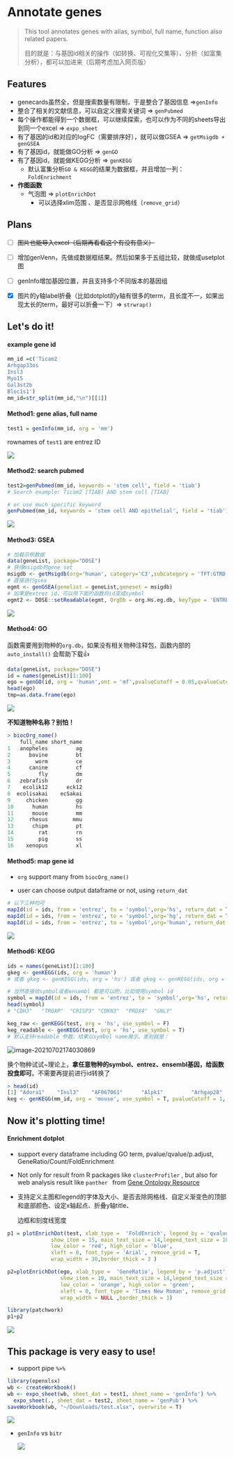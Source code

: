 # Annotate genes 

> This tool annotates genes with alias, symbol, full name, function also related papers.
>
> 目的就是：与基因id相关的操作（如转换、可视化交集等）、分析（如富集分析），都可以加进来（后期考虑加入网页版）

## Features

- genecards虽然全，但是搜索数量有限制，于是整合了基因信息 =>`genInfo`
- 整合了相关的文献信息，可以自定义搜索关键词 => `genPubmed` 
- 每个操作都能得到一个数据框，可以继续探索，也可以作为不同的sheets导出到同一个excel => `expo_sheet`
- 有了基因的id和对应的logFC（需要排序好），就可以做GSEA => `getMsigdb +  genGSEA`
- 有了基因id，就能做GO分析 => `genGO ` 
- 有了基因id，就能做KEGG分析 => `genKEGG`
  - 默认富集分析`GO & KEGG`的结果为数据框，并且增加一列：`FoldEnrichment`
- **作图函数**
  - 气泡图 => `plotEnrichDot ` 
    - 可以选择xlim范围 、是否显示网格线（`remove_grid`）



## Plans

- [ ] ~~图片也能导入excel（后期再看看这个有没有意义）~~
- [ ] 增加genVenn，先做成数据框结果。然后如果多于五组比较，就做成usetplot图
- [ ] genInfo增加基因位置，并且支持多个不同版本的基因组
- [x] 图片的y轴label折叠（比如dotplot的y轴有很多的term，且长度不一，如果出现太长的term，最好可以折叠一下）=> `strwrap()`





## Let's do it!

#### example gene id

```R
mm_id =c('Ticam2
Arhgap33os
Insl3
Myo15
Gal3st2b
Bloc1s1') 
mm_id=str_split(mm_id,"\n")[[1]]
```

#### Method1: gene alias, full name

```R
test1 = genInfo(mm_id, org = 'mm')
```

rownames of `test1` are entrez ID

![](https://jieandze1314-1255603621.cos.ap-guangzhou.myqcloud.com/blog/2021-06-29-081721.png)

#### Method2: search pubmed 

```R
test2=genPubmed(mm_id, keywords = 'stem cell', field = 'tiab')
# Search example: Ticam2 [TIAB] AND stem cell [TIAB] 

# or use much specific keyword
genPubmed(mm_id, keywords = 'stem cell AND epithelial', field = 'tiab')
```

![](https://jieandze1314-1255603621.cos.ap-guangzhou.myqcloud.com/blog/2021-06-29-081925.png)

#### Method3: GSEA

```R
# 加载示例数据
data(geneList, package="DOSE")
# 获得msigdb的gene set
msigdb <- getMsigdb(org='human', category='C3',subcategory = 'TFT:GTRD')
# 直接进行gsea
egmt <- genGSEA(genelist = geneList,geneset = msigdb)
# 如果是extrez id，可以用下面的函数将id变成symbol
egmt2 <- DOSE::setReadable(egmt, OrgDb = org.Hs.eg.db, keyType = 'ENTREZID')
```

![](https://jieandze1314-1255603621.cos.ap-guangzhou.myqcloud.com/blog/2021-07-02-100533.png)

#### Method4: GO

函数需要用到物种的`org.db`，如果没有相关物种注释包，函数内部的`auto_install()` 会帮助下载👍

```R
data(geneList, package="DOSE")
id = names(geneList)[1:100]
ego = genGO(id, org = 'human',ont = 'mf',pvalueCutoff = 0.05,qvalueCutoff = 0.1 ,use_symbol = T)
head(ego)
tmp=as.data.frame(ego)
```

![](https://jieandze1314-1255603621.cos.ap-guangzhou.myqcloud.com/blog/2021-07-02-035433.png)

**不知道物种名称？别怕！**

```R
> biocOrg_name()
    full_name short_name
1   anopheles         ag
2      bovine         bt
3        worm         ce
4      canine         cf
5         fly         dm
6   zebrafish         dr
7    ecolik12      eck12
8  ecolisakai    ecSakai
9     chicken         gg
10      human         hs
11      mouse         mm
12     rhesus        mmu
13      chipm         pt
14        rat         rn
15        pig         ss
16    xenopus         xl
```



#### Method5: map gene id

- `org` support many from `biocOrg_name()`

- user can choose output dataframe or not, using `return_dat`

```R
# 以下三种均可
mapId(id = ids, from = 'entrez', to = 'symbol',org='hs', return_dat = T)
mapId(id = ids, from = 'entrez', to = 'symbol',org='hg', return_dat = T)
mapId(id = ids, from = 'entrez', to = 'symbol',org='human', return_dat = T)
```

![](https://jieandze1314-1255603621.cos.ap-guangzhou.myqcloud.com/blog/2021-07-02-083549.png)



#### Method6: KEGG

```R
ids = names(geneList)[1:100]
gkeg <- genKEGG(ids, org = 'human')
# 或者 gkeg <- genKEGG(ids, org = 'hs') 或者 gkeg <- genKEGG(ids, org = 'hg')

# 当然直接给symbol或者ensembl 都是可以的，比如使用symbol id
symbol = mapId(id = ids, from = 'entrez', to = 'symbol',org='hs', return_dat = F)
head(symbol)
# "CDH3"   "TROAP"  "CRISP3" "CDKN3"  "PRDX4"  "GNLY"  

keg_raw <- genKEGG(test, org = 'hs', use_symbol = F)
keg_readable <- genKEGG(test, org = 'hs', use_symbol = T)
# 默认支持readable 参数，结果以symbol name展示。差别就是：
```

![image-20210702174030869](https://jieandze1314-1255603621.cos.ap-guangzhou.myqcloud.com/blog/2021-07-02-094031.png)



换个物种试试~理论上，**拿任意物种的symbol、entrez、ensembl基因，给函数投食即可**。不需要再提前进行id转换了

```R
> head(id)
[1] "Adora1"    "Insl3"    "AF067061"      "Alpk1"         "Arhgap20"      "B020004J07Rik" "Bmp6"
keg <- genKEGG(mm_id, org = 'mouse', use_symbol = T, pvalueCutoff = 1, qvalueCutoff = 1, maxGSSize = 3000)
```



## Now it's plotting time!

#### Enrichment dotplot

- support every dataframe including GO term, pvalue/qvalue/p.adjust, GeneRatio/Count/FoldEnrichment 

- Not only for result from R packages like `clusterProfiler` , but also for web analysis result like `panther ` from [Gene Ontology Resource](http://geneontology.org/) 

- 支持定义主图和legend的字体及大小、是否去除网格线、自定义渐变色的顶部和底部颜色、设定x轴起点、折叠y轴title、

  边框和刻度线宽度

```R
p1 = plotEnrichDot(test, xlab_type =  'FoldEnrich', legend_by = 'qvalue',
              show_item = 15, main_text_size = 14,legend_text_size = 10,
              low_color = 'red', high_color = 'blue',
              xleft = 0, font_type = 'Arial', remove_grid = T,
              wrap_width = 30,border_thick = 3 )

p2=plotEnrichDot(ego, xlab_type =  'GeneRatio', legend_by = 'p.adjust',
                 show_item = 10, main_text_size = 14,legend_text_size = 10,
                 low_color = 'orange', high_color = 'green',
                 xleft = 0, font_type = 'Times New Roman', remove_grid = F,
                 wrap_width = NULL ,border_thick = 1)

library(patchwork)
p1+p2
```

![](https://jieandze1314-1255603621.cos.ap-guangzhou.myqcloud.com/blog/2021-07-05-054512.png)









## This package is very easy to use!

- support pipe ` %>% ` 

```R
library(openxlsx)
wb <- createWorkbook()
wb <- expo_sheet(wb, sheet_dat = test1, sheet_name = 'genInfo') %>% 
  expo_sheet(., sheet_dat = test2, sheet_name = 'genPub') %>% 
saveWorkbook(wb, "~/Downloads/test.xlsx", overwrite = T)
```

<img src='man/figures/example1.png' align="below" />



- `genInfo` vs `bitr`

  <img src='man/figures/example2.png' align="below" />
